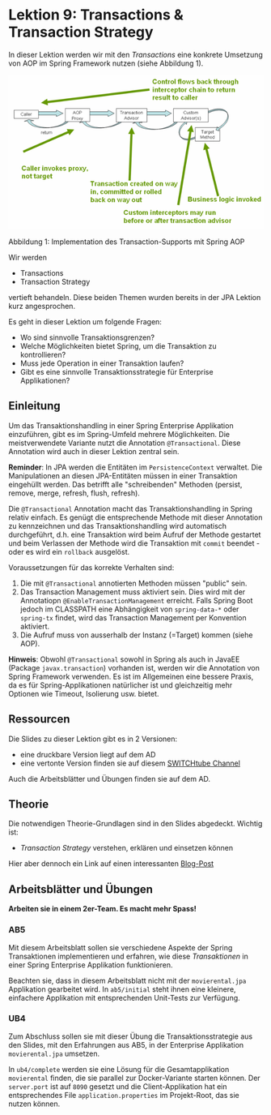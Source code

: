 # Lektion 9: Transactions & Transaction Strategy
In dieser Lektion werden wir mit den *Transactions* eine konkrete Umsetzung von AOP im Spring Framework nutzen (siehe Abbildung 1). 

<img src="tx.png"/>

Abbildung 1: Implementation des Transaction-Supports mit Spring AOP

Wir werden
- Transactions
- Transaction Strategy

vertieft behandeln. Diese beiden Themen wurden bereits in der JPA Lektion kurz angesprochen.

Es geht in dieser Lektion um folgende Fragen:
- Wo sind sinnvolle Transaktionsgrenzen?
- Welche Möglichkeiten bietet Spring, um die Transaktion zu kontrollieren?
- Muss jede Operation in einer Transaktion laufen?
- Gibt es eine sinnvolle Transaktionsstrategie für Enterprise Applikationen?

## Einleitung
Um das Transaktionshandling in einer Spring Enterprise Applikation einzuführen, gibt es im Spring-Umfeld mehrere Möglichkeiten. Die meistverwendete Variante nutzt die Annotation `@Transactional`. Diese Annotation wird auch in dieser Lektion zentral sein.

**Reminder**: In JPA werden die Entitäten im `PersistenceContext` verwaltet. Die Manipulationen an diesen JPA-Entitäten müssen in einer Transaktion eingehüllt werden. Das betrifft alle "schreibenden" Methoden (persist, remove, merge, refresh, flush, refresh). 

Die `@Transactional` Annotation macht das Transaktionshandling in Spring relativ einfach. Es genügt die entsprechende Methode mit dieser Annotation zu kennzeichnen und das Transaktionshandling wird automatisch durchgeführt, d.h. eine Transaktion wird beim Aufruf der Methode gestartet und beim Verlassen der Methode wird die Transaktion mit `commit` beendet - oder es wird ein `rollback` ausgelöst.

Voraussetzungen für das korrekte Verhalten sind:
1.	Die mit `@Transactional` annotierten Methoden müssen "public" sein.
2.	Das Transaction Management muss aktiviert sein. Dies wird mit der Annotatiopn `@EnableTransactionManagement` erreicht. Falls Spring Boot jedoch im CLASSPATH eine Abhängigkeit von `spring-data-*` oder `spring-tx` findet, wird das Transaction Management per Konvention aktiviert.
3. Die Aufruf muss von ausserhalb der Instanz (=Target) kommen (siehe AOP).

**Hinweis**: Obwohl `@Transactional` sowohl in Spring als auch in JavaEE (Package `javax.transaction`) vorhanden ist, werden wir die Annotation von Spring Framework verwenden. Es ist im Allgemeinen eine bessere Praxis, da es für Spring-Applikationen natürlicher ist und gleichzeitig mehr Optionen wie Timeout, Isolierung usw. bietet.

## Ressourcen
Die Slides zu dieser Lektion gibt es in 2 Versionen:
* eine druckbare Version liegt auf dem AD
* eine vertonte Version finden sie auf diesem [SWITCHtube Channel](https://tube.switch.ch/channels/d7e129eb)

Auch die Arbeitsblätter und Übungen finden sie auf dem AD.

## Theorie
Die notwendigen Theorie-Grundlagen sind in den Slides abgedeckt.
Wichtig ist:
- *Transaction Strategy* verstehen, erklären und einsetzen können

Hier aber dennoch ein Link auf einen interessanten [Blog-Post](https://codete.com/blog/5-common-spring-transactional-pitfalls/)

## Arbeitsblätter und Übungen
**Arbeiten sie in einem 2er-Team. Es macht mehr Spass!**

### AB5
Mit diesem Arbeitsblatt sollen sie verschiedene Aspekte der Spring Transaktionen implementieren und erfahren, wie diese *Transaktionen* in einer Spring Enterprise Applikation funktionieren.

Beachten sie, dass in diesem Arbeitsblatt nicht mit der `movierental.jpa` Applikation gearbeitet wird. In `ab5/initial` steht ihnen eine kleinere, einfachere Applikation mit entsprechenden Unit-Tests zur Verfügung.

### UB4
Zum Abschluss sollen sie mit dieser Übung die Transaktionsstrategie aus den Slides, mit den Erfahrungen aus AB5, in der Enterprise Applikation `movierental.jpa` umsetzen.

In `ub4/complete` werden sie eine Lösung für die Gesamtapplikation `movierental` finden, die sie parallel zur Docker-Variante starten können. Der `server.port` ist auf `8090` gesetzt und die Client-Applikation hat ein entsprechendes File `application.properties` im Projekt-Root, das sie nutzen können.
